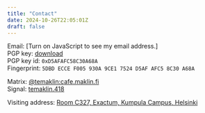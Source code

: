```yaml
---
title: "Contact"
date: 2024-10-26T22:05:01Z
draft: false
---
```


Email: <script src="/js/contact_me.js"></script><noscript>[Turn on JavaScript to see my email address.]</noscript>  
PGP key: <a href="/keys/Tommi Mäklin tommi@maklin.fi-(0xD5AFAFC58C30A68A)-public.asc">download</a>  
PGP key id: `0xD5AFAFC58C30A68A `  
Fingerprint: `5DBD ECCE F005 930A 9CE1 7524 D5AF AFC5 8C30 A68A`  


Matrix: [@temaklin:cafe.maklin.fi](https://matrix.to/#/@temaklin:cafe.maklin.fi)  
Signal: [temaklin.418](https://signal.me/#eu/px_U2zbZvv3_qHxtL6mINI0vR37_ZI7fa3S13OcLCxquiTeD-M9PCpsP0v_yjcuq)

Visiting address: [Room C327, Exactum, Kumpula Campus,
Helsinki](https://www.helsinki.fi/en/about-us/visit-us/campuses/kumpula-campus)
